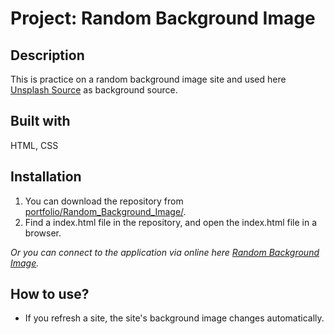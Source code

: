 # Project: Random Background Image

## Description

This is practice on a random background image site and used here [Unsplash Source](https://source.unsplash.com/) as background source.

## Built with

HTML, CSS

## Installation

1. You can download the repository from
[portfolio/Random_Background_Image/](https://github.com/leachung/portfolio/tree/master/Random_Background_Image/).
2. Find a index.html file in the repository, and open the index.html file in a browser.

*Or you can connect to the application via online here [Random Background Image](https://leachung.github.io/portfolio/Random_Background_Image/index.html).*

## How to use?

  - If you refresh a site, the site's background image changes automatically.
